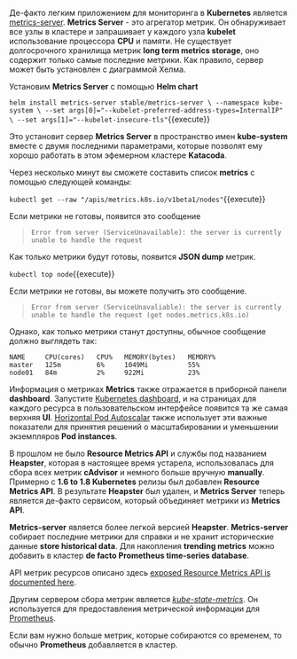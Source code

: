 Де-факто легким приложением для мониторинга в **Kubernetes** является [metrics-server](https://github.com/kubernetes-incubator/metrics-server). **Metrics Server** - это агрегатор метрик. Он обнаруживает все узлы в кластере и запрашивает у каждого узла **kubelet** использование процессора **CPU** и памяти. Не существует долгосрочного хранилища метрик **long term metrics storage**, оно содержит только самые последние метрики. Как правило, сервер может быть установлен с диаграммой Хелма.

Установим **Metrics Server**  с помощью **Helm chart**

`helm install metrics-server stable/metrics-server \
--namespace kube-system \
--set args[0]="--kubelet-preferred-address-types=InternalIP" \
--set args[1]="--kubelet-insecure-tls"`{{execute}}

Это установит сервер **Metrics Server** в пространство имен **kube-system** вместе с двумя последними параметрами, которые позволят ему хорошо работать в этом эфемерном кластере **Katacoda**.

Через несколько минут вы сможете составить список **metrics** с помощью следующей команды:

`kubectl get --raw "/apis/metrics.k8s.io/v1beta1/nodes"`{{execute}}

Если метрики не готовы, появится это сообщение

> `Error from server (ServiceUnavailable): the server is currently unable to handle the request`

Как только метрики будут готовы, появится **JSON dump** метрик.

`kubectl top node`{{execute}}

Если метрики не готовы, вы можете получить это сообщение.

> `Error from server (ServiceUnavaliable): the server is currently unable to handle the request (get nodes.metrics.k8s.io)`

Однако, как только метрики станут доступны, обычное сообщение должно выглядеть так:

```
NAME     CPU(cores)   CPU%   MEMORY(bytes)   MEMORY%
master   125m         6%     1049Mi          55%
node01   84m          2%     922Mi           23%
```

Информация о метриках **Metrics** также отражается в приборной панели **dashboard**. Запустите  [Kubernetes dashboard](https://[[HOST_SUBDOMAIN]]-30000-[[KATACODA_HOST]].environments.katacoda.com/), и на страницах для каждого ресурса в пользовательском интерфейсе появится та же самая верхняя **UI**. [Horizontal Pod Autoscalar](https://kubernetes.io/docs/tasks/run-application/horizontal-pod-autoscale/) также использует эти важные показатели для принятия решений о масштабировании и уменьшении экземпляров **Pod instances**.

В прошлом не было **Resource Metrics API** и службы под названием **Heapster**, которая в настоящее время устарела, использовалась для сбора всех метрик **cAdvisor** и немного больше вручную **manually**. Примерно с **1.6 to 1.8 Kubernetes** релизы был добавлен **Resource Metrics API**. В результате **Heapster** был удален, и **Metrics Server** теперь является де-факто сервисом, который объединяет метрики из **Metrics API**.

**Metrics-server** является более легкой версией **Heapster**.
 **Metrics-server** собирает последние метрики для справки и не хранит исторические данные **store historical data**. 
 Для накопления **trending metrics** можно добавить в кластер **de facto Prometheus time-series database**.

API метрик ресурсов описано здесь [exposed Resource Metrics API is documented here](https://github.com/kubernetes/community/blob/master/contributors/design-proposals/instrumentation/resource-metrics-api.md).

Другим сервером сбора метрик является [_kube-state-metrics_](https://github.com/kubernetes/kube-state-metrics#kube-state-metrics-vs-metrics-server).
Он используется для предоставления метрической информации для [Prometheus](https://prometheus.io/). 

Если вам нужно больше метрик, которые собираются со временем, то обычно **Prometheus** добавляется в кластер.
